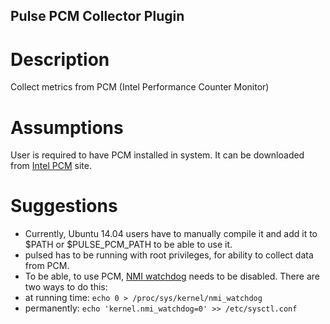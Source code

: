 <!--
http://www.apache.org/licenses/LICENSE-2.0.txt


Copyright 2015 Intel Coporation

Licensed under the Apache License, Version 2.0 (the "License");
you may not use this file except in compliance with the License.
You may obtain a copy of the License at

    http://www.apache.org/licenses/LICENSE-2.0

Unless required by applicable law or agreed to in writing, software
distributed under the License is distributed on an "AS IS" BASIS,
WITHOUT WARRANTIES OR CONDITIONS OF ANY KIND, either express or implied.
See the License for the specific language governing permissions and
limitations under the License.
-->

## Pulse PCM Collector Plugin

# Description
Collect metrics from PCM (Intel Performance Counter Monitor)

# Assumptions
User is required to have PCM installed in system. It can be downloaded from [Intel PCM](http://www.intel.com/software/pcm) site.

# Suggestions
* Currently, Ubuntu 14.04 users have to manually compile it and add it to $PATH or $PULSE_PCM_PATH to be able to use it.
* pulsed has to be running with root privileges, for ability to collect data from PCM.
* To be able, to use PCM, [NMI watchdog](https://en.wikipedia.org/wiki/Non-maskable_interrupt) needs to be disabled. There are two ways to do this:
 * at running time: `echo 0 > /proc/sys/kernel/nmi_watchdog`
 * permanently: `echo 'kernel.nmi_watchdog=0' >> /etc/sysctl.conf`
